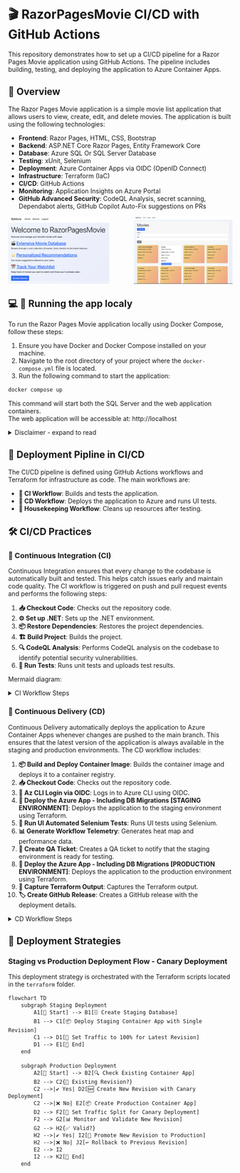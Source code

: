 # 🎬 RazorPagesMovie CI/CD with GitHub Actions

This repository demonstrates how to set up a CI/CD pipeline for a Razor Pages Movie application using GitHub Actions. The pipeline includes building, testing, and deploying the application to Azure Container Apps.

## 🌟 Overview

The Razor Pages Movie application is a simple movie list application that allows users to view, create, edit, and delete movies. The application is built using the following technologies:
- **Frontend**: Razor Pages, HTML, CSS, Bootstrap
- **Backend**: ASP.NET Core Razor Pages, Entity Framework Core
- **Database**: Azure SQL Or SQL Server Database
- **Testing**: xUnit, Selenium
- **Deployment**: Azure Container Apps via OIDC (OpenID Connect)
- **Infrastructure**: Terraform (IaC)
- **CI/CD**: GitHub Actions
- **Monitoring**: Application Insights on Azure Portal
- **GitHub Advanced Security**: CodeQL Analysis, secret scanning, Dependabot alerts, GitHub Copilot Auto-Fix suggestions on PRs

<div style="display: flex; justify-content: space-between;">
  <img src="./assets/app-screenshot1.png" alt="Home Page" width="45%"/>
  <img src="./assets/app-screenshot2.png" alt="Movies Library" width="44%"/>
</div>

## 💻 🚀 Running the app localy
To run the Razor Pages Movie application locally using Docker Compose, follow these steps:

1. Ensure you have Docker and Docker Compose installed on your machine.
2. Navigate to the root directory of your project where the `docker-compose.yml` file is located.
3. Run the following command to start the application:

```sh
docker compose up
```

This command will start both the SQL Server and the web application containers. <br>
The web application will be accessible at: http://localhost

<details>
  <summary>Disclaimer - expand to read</summary> 

The application is not yet fully functional and is still under development.
The default behavior is that the application will run on http://localhost with SSL/TLS certificate validation disabled when connecting to the SQL Server. This is achieved by adding the `TrustServerCertificate` parameter to the connection string in the `docker-compose.yml` file. This allows the application to connect to the SQL Server without validating the SSL/TLS certificate.

</details>

## 🚀 Deployment Pipline in CI/CD
The CI/CD pipeline is defined using GitHub Actions workflows and Terraform for infrastructure as code. The main workflows are:

- **🔄 CI Workflow**: Builds and tests the application.
- **🚀 CD Workflow**: Deploys the application to Azure and runs UI tests.
- **🧹 Housekeeping Workflow**: Cleans up resources after testing.

## 🛠️ CI/CD Practices

### 🔄 Continuous Integration (CI)

Continuous Integration ensures that every change to the codebase is automatically built and tested. This helps catch issues early and maintain code quality. The CI workflow is triggered on push and pull request events and performs the following steps:

1. **📥 Checkout Code**: Checks out the repository code.
2. **⚙️ Set up .NET**: Sets up the .NET environment.
3. **📦 Restore Dependencies**: Restores the project dependencies.
4. **🏗️ Build Project**: Builds the project.
5. **🔍 CodeQL Analysis**: Performs CodeQL analysis on the codebase to identify potential security vulnerabilities.
6. **🧪 Run Tests**: Runs unit tests and uploads test results.

Mermaid diagram:
<details>
  <summary>CI Workflow Steps</summary>

```mermaid
graph TD
    A[📥 Checkout Code<br>Clone the repository to the runner environment] --> B[🔍 Initialize CodeQL<br>Set up CodeQL for security analysis]
    B --> C[⚙️ Set up .NET<br>Install .NET SDK and runtime]
    C --> D[📦 Cache NuGet Packages<br>Cache dependencies to speed up the build process]
    D --> E[📦 Restore Dependencies<br>Restore NuGet packages required for the project]
    E --> F[🏗️ Build Project<br>Compile the project and generate binaries]
    F --> G[🚀 Publish Project<br>Prepare the project for deployment]
    G --> H[⬆️ Upload Published App<br>Upload the compiled project for further steps]
    H --> I[🔍 Perform CodeQL Analysis<br>Analyze the codebase for security vulnerabilities]
    I --> J[🔄 Split Tests<br>Divide tests into smaller groups for parallel execution]
    J --> K1[🧪 Run Unit Tests - Group 1<br>Run unit tests for the first group]
    J --> K2[🧪 Run Unit Tests - Group 2<br>Run unit tests for the second group]
    J --> K3[🧪 Run Unit Tests - Group 3<br>Run unit tests for the third group]
    K1 --> L[📊 Publish Test Results<br>Publish the results of all unit tests]
    K2 --> L
    K3 --> L
    L --> M[📈 Upload Code Coverage Report<br>Generate and upload the code coverage report]

    subgraph Pull Request Process
        N[Create Pull Request<br>Developer creates a pull request] --> O[Run CI Workflow<br>CI workflow is triggered]
        O --> P[CodeQL Analysis<br>Analyze the codebase for security vulnerabilities]
        O --> Q[Build Project<br>Compile the project and generate binaries]
        O --> R[Run Unit Tests<br>Run all unit tests]
        P --> S{CodeQL Analysis Passes?}
        S -- Yes --> T[Proceed to Unit Tests]
        S -- No --> U[Fail PR<br>CodeQL analysis failed]
        Q --> V{Build Passes?}
        V -- Yes --> W[Proceed to Unit Tests]
        V -- No --> X[Fail PR<br>Build failed]
        R --> Y{Unit Tests Pass?}
        Y -- Yes --> Z[All Checks Passed<br>Ready for review and merge]
        Y -- No --> AA[Fail PR<br>Unit tests failed]
    end

    subgraph Merge Process
        AB[Review PR<br>Reviewers review the pull request] --> AC{All Reviews Approved?}
        AC -- Yes --> AD[Merge PR<br>Merge the pull request into the main branch]
        AC -- No --> AE[Request Changes<br>Developer makes changes and updates the PR]
    end

    subgraph Repository Rulesets
        AF[Status Checks<br>Ensure all status checks pass before merging]
        AG[Branch Protection<br>Enforce Repository Branch Rulesets]
        AH[Require Reviews<br>Require at least one review before merging]
        AI[Restrict Merge<br>Restrict who can merge pull requests]
    end

    Z --> AB
    AD --> AF
    AD --> AG
    AD --> AH
    AD --> AI
```
</details>

### 🚀 Continuous Delivery (CD)

Continuous Delivery automatically deploys the application to Azure Container Apps whenever changes are pushed to the main branch. This ensures that the latest version of the application is always available in the staging and production environments. The CD workflow includes:
1. **📦 Build and Deploy Container Image**: Builds the container image and deploys it to a container registry.
2. **📥 Checkout Code**: Checks out the repository code.
3. **🔑 Az CLI Login via OIDC**: Logs in to Azure CLI using OIDC.
4. **🚀 Deploy the Azure App - Including DB Migrations [STAGING ENVIRONMENT]**: Deploys the application to the staging environment using Terraform.
5. **🧪 Run UI Automated Selenium Tests**: Runs UI tests using Selenium.
6. **📊 Generate Workflow Telemetry**: Generates heat map and performance data.
7. **📝 Create QA Ticket**: Creates a QA ticket to notify that the staging environment is ready for testing.
8. **🚀 Deploy the Azure App - Including DB Migrations [PRODUCTION ENVIRONMENT]**: Deploys the application to the production environment using Terraform.
9. **📄 Capture Terraform Output**: Captures the Terraform output.
10. **🏷️ Create GitHub Release**: Creates a GitHub release with the deployment details.

<details>
    <summary>CD Workflow Steps</summary>

```mermaid
graph TD
    subgraph Build and Push Docker Image
        A[🐳 Build Docker Image<br>Build the Docker image]
        A --> B[📤 Push Docker Image<br>Push the Docker image to GHCR]
    end

    subgraph Deploy to Staging
        D[📥 Checkout Code<br>Clone the repository to the runner environment] --> E[🔑 Az CLI Login via OIDC<br>Authenticate with Azure]
        E --> F[🚀 Deploy the Azure App - Including DB Migrations]
        F --> G[📊 Capture deployment outputs]
        G --> H[🔗 Generate URL at Commit Hash to IaC Staging Files]
    end

    subgraph Functional UI Tests
        H --> I[🧪 Run UI Tests<br>Run UI Automated Selenium Tests]
        I --> Q1[🌐 Run functional UI tests on Chrome]
        I --> Q2[🌐 Run functional UI tests on Firefox]
        I --> Q3[🌐 Run functional UI tests on Edge]
        I --> Q4[🌐 Run functional UI tests on Chromium]
    end

    subgraph Post-Functional tests Steps
        I --> J[📈 Generate Telemetry<br>* Runner Utilization Metrics<br>* CPU heat map<br>* Memory usage]
        J --> K[📝 Create QA Ticket<br>Create QA Ticket for testing]
    end

    subgraph Deploy to Production
        K --> L[🚀 Deploy to Production Azure App]
        L --> M[📊 Capture Terraform Outputs]
        M --> N{🔍 Check if Revision Exists}
        N --> O{🚀 Deploy new revision with smaller traffic <=30%}
        O --> P[🏷️ Create a GitHub release for the new deployment]
    end

    B --> F
    B --> L
```

</details>

## 🔄 Deployment Strategies

### Staging vs Production Deployment Flow - Canary Deployment
This deployment strategy is orchestrated with the Terraform scripts located in the `terraform` folder.

```mermaid
flowchart TD
    subgraph Staging Deployment
        A1[🚀 Start] --> B1[🗄️ Create Staging Database]
        B1 --> C1[📦 Deploy Staging Container App with Single Revision]
        C1 --> D1[🔄 Set Traffic to 100% for Latest Revision]
        D1 --> E1[🏁 End]
    end

    subgraph Production Deployment
        A2[🚀 Start] --> B2[🔍 Check Existing Container App]
        B2 --> C2{🔄 Existing Revision?}
        C2 -->|✔️ Yes| D2[🆕 Create New Revision with Canary Deployment]
        C2 -->|❌ No| E2[📦 Create Production Container App]
        D2 --> F2[🔄 Set Traffic Split for Canary Deployment]
        F2 --> G2[📊 Monitor and Validate New Revision]
        G2 --> H2{✅ Valid?}
        H2 -->|✔️ Yes| I2[🚀 Promote New Revision to Production]
        H2 -->|❌ No| J2[↩️ Rollback to Previous Revision]
        E2 --> I2
        I2 --> K2[🏁 End]
    end

```